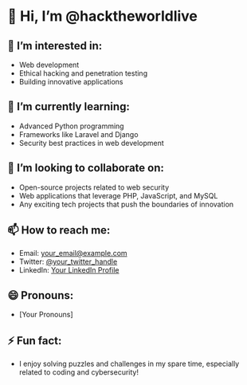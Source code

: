 # 👋 Hi, I’m @hacktheworldlive

## 👀 I’m interested in:
- Web development
- Ethical hacking and penetration testing
- Building innovative applications

## 🌱 I’m currently learning:
- Advanced Python programming
- Frameworks like Laravel and Django
- Security best practices in web development

## 💞️ I’m looking to collaborate on:
- Open-source projects related to web security
- Web applications that leverage PHP, JavaScript, and MySQL
- Any exciting tech projects that push the boundaries of innovation

## 📫 How to reach me:
- Email: [your_email@example.com](mailto:your_email@example.com)
- Twitter: [@your_twitter_handle](https://twitter.com/your_twitter_handle)
- LinkedIn: [Your LinkedIn Profile](https://www.linkedin.com/in/your-profile)

## 😄 Pronouns:
- [Your Pronouns]

## ⚡ Fun fact:
- I enjoy solving puzzles and challenges in my spare time, especially related to coding and cybersecurity!

<!---
hacktheworldnow/hacktheworldlive is a ✨ special ✨ repository because its `README.md` (this file) appears on your GitHub profile.
You can click the Preview link to take a look at your changes.
--->
